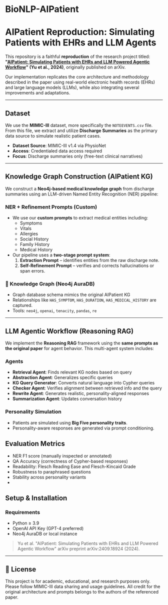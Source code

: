 # BioNLP-AIPatient

# AIPatient Reproduction: Simulating Patients with EHRs and LLM Agents

This repository is a faithful **reproduction** of the research project titled:
**"[AIPatient: Simulating Patients with EHRs and LLM Powered Agentic Workflow](https://arxiv.org/abs/2409.18924)" (Yu et al., 2024)**, originally published on arXiv.

Our implementation replicates the core architecture and methodology described in the paper using real-world electronic health records (EHRs) and large language models (LLMs), while also integrating several improvements and adaptations.

---

## Dataset

We use the **MIMIC-III** dataset, more specifically the `NOTEEVENTS.csv` file. From this file, we extract and utilize **Discharge Summaries** as the primary data source to simulate realistic patient cases.

- **Dataset Source**: MIMIC-III v1.4 via PhysioNet
- **Access**: Credentialed data access required
- **Focus**: Discharge summaries only (free-text clinical narratives)

---

## Knowledge Graph Construction (AIPatient KG)

We construct a **Neo4j-based medical knowledge graph** from discharge summaries using an LLM-driven Named Entity Recognition (NER) pipeline:

### NER + Refinement Prompts (Custom)
- We use our **custom prompts** to extract medical entities including:
  - Symptoms
  - Vitals
  - Allergies
  - Social History
  - Family History
  - Medical History
- Our pipeline uses a **two-stage prompt system**:
  1. **Extraction Prompt** – identifies entities from the raw discharge note.
  2. **Self-Refinement Prompt** – verifies and corrects hallucinations or span errors.

### 💾 Knowledge Graph (Neo4j AuraDB)
- Graph database schema mimics the original AIPatient KG
- Relationships like `HAS_SYMPTOM`, `HAS_DURATION`, `HAS_MEDICAL_HISTORY` are captured.
- Tools: `neo4j`, `openai`, `tenacity`, `pandas`, `re`

---

## LLM Agentic Workflow (Reasoning RAG)

We implement the **Reasoning RAG** framework using the **same prompts as the original paper** for agent behavior. This multi-agent system includes:

### Agents
- **Retrieval Agent**: Finds relevant KG nodes based on query
- **Abstraction Agent**: Generalizes specific queries
- **KG Query Generator**: Converts natural language into Cypher queries
- **Checker Agent**: Verifies alignment between retrieved info and the query
- **Rewrite Agent**: Generates realistic, personality-aligned responses
- **Summarization Agent**: Updates conversation history

### Personality Simulation
- Patients are simulated using **Big Five personality traits**.
- Personality-aware responses are generated via prompt conditioning.

## Evaluation Metrics
- NER F1 score (manually inspected or annotated)
- QA Accuracy (correctness of Cypher-based responses)
- Readability: Flesch Reading Ease and Flesch-Kincaid Grade
- Robustness to paraphrased questions
- Stability across personality variants
- 
## Setup & Installation

### Requirements
- Python ≥ 3.9
- OpenAI API Key (GPT-4 preferred)
- Neo4j AuraDB or local instance



> Yu et al. "AIPatient: Simulating Patients with EHRs and LLM Powered Agentic Workflow" arXiv preprint arXiv:2409.18924 (2024).

---

## 📄 License

This project is for academic, educational, and research purposes only. Please follow MIMIC-III data sharing and usage guidelines. All credit for the original architecture and prompts belongs to the authors of the referenced paper.
